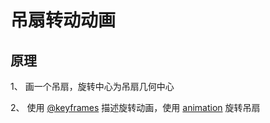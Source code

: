 # 吊扇转动动画

## 原理

1、 画一个吊扇，旋转中心为吊扇几何中心

2、 使用 [@keyframes](https://developer.mozilla.org/zh-CN/docs/Web/CSS/@keyframes) 描述旋转动画，使用 [animation](https://developer.mozilla.org/zh-CN/docs/Web/CSS/animation) 旋转吊扇